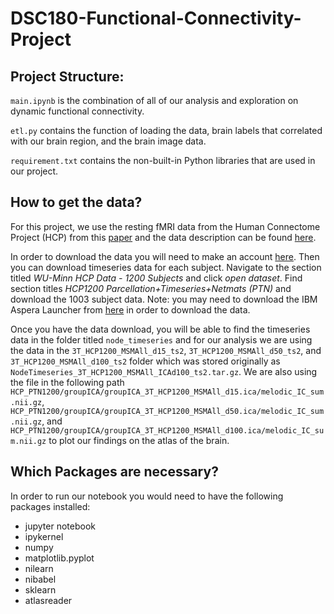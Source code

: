 # DSC180-Functional-Connectivity-Project

## Project Structure:

`main.ipynb` is the combination of all of our analysis and exploration on dynamic functional connectivity.

`etl.py` contains the function of loading the data, brain labels that correlated with our brain region, and the brain image data.

`requirement.txt` contains the non-built-in Python libraries that are used in our project.



## How to get the data?

For this project, we use the resting fMRI data from the Human Connectome Project (HCP) from this [paper](https://pmc.ncbi.nlm.nih.gov/articles/PMC3724347/) and the data description can be found [here](https://www.humanconnectome.org/storage/app/media/documentation/s1200/HCP1200-DenseConnectome+PTN+Appendix-July2017.pdf). 

In order to download the data you will need to make an account [here](https://db.humanconnectome.org/app/template/Login.vm;jsessionid=67A8B8766DEEA4CF0597C483C9203BE2). Then you can download timeseries data for each subject. Navigate to the section titled *WU-Minn HCP Data - 1200 Subjects* and click *open dataset*. Find section titles *HCP1200 Parcellation+Timeseries+Netmats (PTN)* and download the 1003 subject data. Note: you may need to download the IBM Aspera Launcher from [here](https://www.ibm.com/products/aspera/downloads#cds) in order to download the data. 

Once you have the data download, you will be able to find the timeseries data in the folder titled `node_timeseries` and for our analysis we are using the data in the `3T_HCP1200_MSMAll_d15_ts2`, `3T_HCP1200_MSMAll_d50_ts2`, and `3T_HCP1200_MSMAll_d100_ts2` folder which was stored originally as `NodeTimeseries_3T_HCP1200_MSMAll_ICAd100_ts2.tar.gz`. We are also using the file in the following path `HCP_PTN1200/groupICA/groupICA_3T_HCP1200_MSMAll_d15.ica/melodic_IC_sum.nii.gz`, `HCP_PTN1200/groupICA/groupICA_3T_HCP1200_MSMAll_d50.ica/melodic_IC_sum.nii.gz`, and `HCP_PTN1200/groupICA/groupICA_3T_HCP1200_MSMAll_d100.ica/melodic_IC_sum.nii.gz` to plot our findings on the atlas of the brain.


## Which Packages are necessary?
In order to run our notebook you would need to have the following packages installed:
* jupyter notebook
* ipykernel
* numpy
* matplotlib.pyplot
* nilearn
* nibabel
* sklearn
* atlasreader



<!-- Task for next week:
* try analysis on different d resolutions
* try combining the subjects by averaging over the time series
* try combingng the subjects by averaging over the datapoints across subjects??? (Not sure abt this one)
* read the research paper

Q1 project:
* map brain connectivity -->
